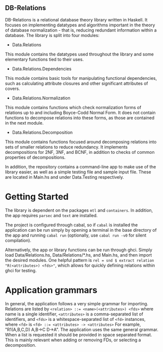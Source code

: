 ## DB-Relations

DB-Relations is a relational database theory library written in Haskell. It focuses on implementing
datatypes and algorithms important in the theory of database normalization - that is, reducing
redundant information within a database. The library is split into four modules:

- Data.Relations

This module contains the datatypes used throughout the library and some elementary functions tied to their uses.

- Data.Relations.Dependencies

This module contains basic tools for manipulating functional dependencies, such as calculating attribute closures 
and other significant attributes of covers. 

- Data.Relations.Normalization

This module contains functions which check normalization forms of relations up to and including Boyce-Codd Normal Form.
It does not contain functions to decompose relations into these forms, as those are contained in the next module.

- Data.Relations.Decomposition

This module contains functions focused around decomposing relations into sets of smaller relations to reduce redundancy.
It implements decompositions for 2NF, 3NF, and BCNF, in addition to checks of common properties of decompositions.

In addition, the repository contains a command-line app to make use of the library easier, as well as a simple testing file
and sample input file. These are located in Main.hs and under Data.Testing respectively.

# Getting Started

The library is dependent on the packages `mtl` and `containers`. 
In addition, the app requires `parsec` and `text` are installed.

The project is configured through cabal, so if `cabal` is installed the application
can be run simply by opening a terminal in the base directory of the app and running
```cabal run``` (optionally, use `cabal run -v0` for silent compilation). 

Alternatively, the app or library functions can be run through ghci. Simply load 
Data/Relations.hs, Data/Relations/*.hs, and Main.hs, and then import the desired modules.
One helpful pattern is `rel = snd $ extract relation "R(<attributes>) <fds>"`, which allows 
for quickly defining relations within ghci for testing.

# Application grammars

In general, the application follows a very simple grammar for importing. Relations are listed by
`<relation> ::= <name>(<attributes>) <fds>`
where name is a single identifier, `<attributes>` is a comma-separated list of identifiers, 
and `<fds>` is a whitespace-separated list of `<fd>` instances, where `<fd>` is
`<fd> ::= <attributes> -> <attributes>`
For example, "R1(A,B,C,D) A,B->C D->A". The application uses the same general grammar. When a list
is requested it should be provided in space separated format. This is mainly relevant when adding or 
removing FDs, or selecting a decomposition.